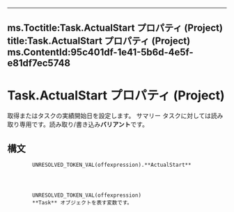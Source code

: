 

---
ms.Toctitle:Task.ActualStart プロパティ (Project)
title:Task.ActualStart プロパティ (Project)
ms.ContentId:95c401df-1e41-5b6d-4e5f-e81df7ec5748
---
# Task.ActualStart プロパティ (Project)




取得またはタスクの実績開始日を設定します。 サマリー タスクに対しては読み取り専用です。読み取り/書き込み**バリアント**です。

## 構文

            UNRESOLVED_TOKEN_VAL(offexpression).**ActualStart**




            UNRESOLVED_TOKEN_VAL(offexpression)
            **Task** オブジェクトを表す変数です。




